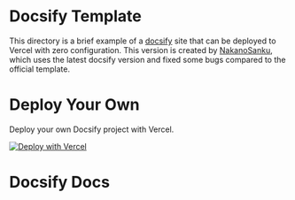 # Docsify Template
This directory is a brief example of a [docsify](https://docsify.js.org/#/) site that can be deployed to Vercel with zero configuration.
This version is created by [NakanoSanku](https://github.com/NakanoSanku), which uses the latest docsify version and fixed some bugs compared to the official template.

# Deploy Your Own
Deploy your own Docsify project with Vercel.

[![Deploy with Vercel](https://vercel.com/button)](https://vercel.com/new/clone?repository-url=https://github.com/NakanoSanku/docsify-vercel-template/tree/main)

# Docsify Docs


